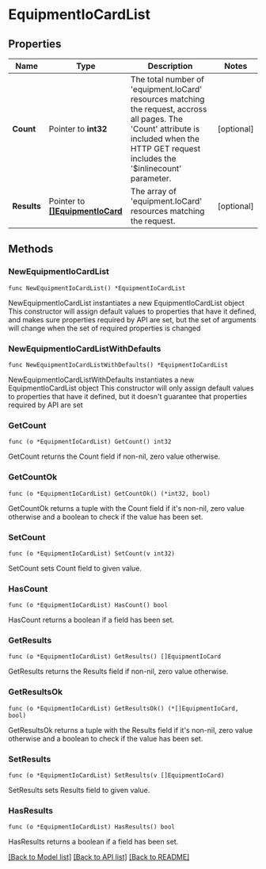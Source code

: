 # EquipmentIoCardList

## Properties

Name | Type | Description | Notes
------------ | ------------- | ------------- | -------------
**Count** | Pointer to **int32** | The total number of &#39;equipment.IoCard&#39; resources matching the request, accross all pages. The &#39;Count&#39; attribute is included when the HTTP GET request includes the &#39;$inlinecount&#39; parameter. | [optional] 
**Results** | Pointer to [**[]EquipmentIoCard**](equipment.IoCard.md) | The array of &#39;equipment.IoCard&#39; resources matching the request. | [optional] 

## Methods

### NewEquipmentIoCardList

`func NewEquipmentIoCardList() *EquipmentIoCardList`

NewEquipmentIoCardList instantiates a new EquipmentIoCardList object
This constructor will assign default values to properties that have it defined,
and makes sure properties required by API are set, but the set of arguments
will change when the set of required properties is changed

### NewEquipmentIoCardListWithDefaults

`func NewEquipmentIoCardListWithDefaults() *EquipmentIoCardList`

NewEquipmentIoCardListWithDefaults instantiates a new EquipmentIoCardList object
This constructor will only assign default values to properties that have it defined,
but it doesn't guarantee that properties required by API are set

### GetCount

`func (o *EquipmentIoCardList) GetCount() int32`

GetCount returns the Count field if non-nil, zero value otherwise.

### GetCountOk

`func (o *EquipmentIoCardList) GetCountOk() (*int32, bool)`

GetCountOk returns a tuple with the Count field if it's non-nil, zero value otherwise
and a boolean to check if the value has been set.

### SetCount

`func (o *EquipmentIoCardList) SetCount(v int32)`

SetCount sets Count field to given value.

### HasCount

`func (o *EquipmentIoCardList) HasCount() bool`

HasCount returns a boolean if a field has been set.

### GetResults

`func (o *EquipmentIoCardList) GetResults() []EquipmentIoCard`

GetResults returns the Results field if non-nil, zero value otherwise.

### GetResultsOk

`func (o *EquipmentIoCardList) GetResultsOk() (*[]EquipmentIoCard, bool)`

GetResultsOk returns a tuple with the Results field if it's non-nil, zero value otherwise
and a boolean to check if the value has been set.

### SetResults

`func (o *EquipmentIoCardList) SetResults(v []EquipmentIoCard)`

SetResults sets Results field to given value.

### HasResults

`func (o *EquipmentIoCardList) HasResults() bool`

HasResults returns a boolean if a field has been set.


[[Back to Model list]](../README.md#documentation-for-models) [[Back to API list]](../README.md#documentation-for-api-endpoints) [[Back to README]](../README.md)


